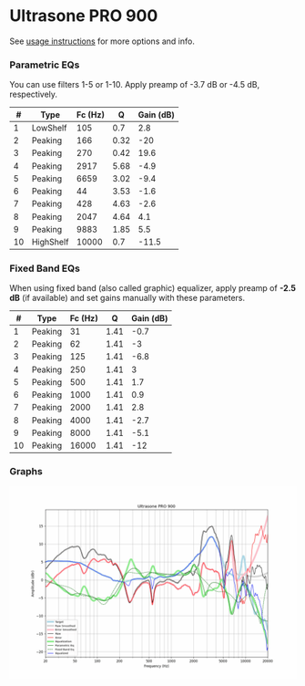 # Ultrasone PRO 900
See [usage instructions](https://github.com/jaakkopasanen/AutoEq#usage) for more options and info.

### Parametric EQs
You can use filters 1-5 or 1-10. Apply preamp of -3.7 dB or -4.5 dB, respectively.

|   # | Type      |   Fc (Hz) |    Q |   Gain (dB) |
|-----|-----------|-----------|------|-------------|
|   1 | LowShelf  |       105 | 0.7  |         2.8 |
|   2 | Peaking   |       166 | 0.32 |       -20   |
|   3 | Peaking   |       270 | 0.42 |        19.6 |
|   4 | Peaking   |      2917 | 5.68 |        -4.9 |
|   5 | Peaking   |      6659 | 3.02 |        -9.4 |
|   6 | Peaking   |        44 | 3.53 |        -1.6 |
|   7 | Peaking   |       428 | 4.63 |        -2.6 |
|   8 | Peaking   |      2047 | 4.64 |         4.1 |
|   9 | Peaking   |      9883 | 1.85 |         5.5 |
|  10 | HighShelf |     10000 | 0.7  |       -11.5 |

### Fixed Band EQs
When using fixed band (also called graphic) equalizer, apply preamp of **-2.5 dB** (if available) and set gains manually with these parameters.

|   # | Type    |   Fc (Hz) |    Q |   Gain (dB) |
|-----|---------|-----------|------|-------------|
|   1 | Peaking |        31 | 1.41 |        -0.7 |
|   2 | Peaking |        62 | 1.41 |        -3   |
|   3 | Peaking |       125 | 1.41 |        -6.8 |
|   4 | Peaking |       250 | 1.41 |         3   |
|   5 | Peaking |       500 | 1.41 |         1.7 |
|   6 | Peaking |      1000 | 1.41 |         0.9 |
|   7 | Peaking |      2000 | 1.41 |         2.8 |
|   8 | Peaking |      4000 | 1.41 |        -2.7 |
|   9 | Peaking |      8000 | 1.41 |        -5.1 |
|  10 | Peaking |     16000 | 1.41 |       -12   |

### Graphs
![](./Ultrasone%20PRO%20900.png)
